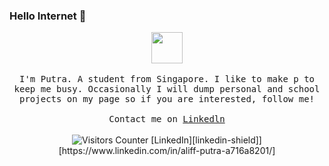 ### Hello Internet 👋

<p align="center">
  <img src="https://www.adobe.com/content/dam/cc/us/en/creativecloud/design/discover/pixel-art/desktop/pixelart_P4a_438x450.gif" width="50px" height="50px">
  <br><br>
  <samp>
I'm Putra. A student from Singapore. I like to make p to keep me busy. Occasionally I will dump personal and school projects on my page so if you are interested, follow me!
     <br><br>Contact me on <a href="https://www.linkedin.com/in/aliff-putra-a716a8201/">Linkedln</a>
  </samp>
<br><br>
    <img src="https://visitor-badge.glitch.me/badge?page_id=aliffputra" alt="Visitors Counter"> [LinkedIn][linkedin-shield]][https://www.linkedin.com/in/aliff-putra-a716a8201/]
</p>

<!---
- 👋 Hi, I’m @AliffPutra
- 👀 I’m interested in ...
- 🌱 I’m currently learning ...
- 💞️ I’m looking to collaborate on ...
- 📫 How to reach me ...

AliffPutra/AliffPutra is a ✨ special ✨ repository because its `README.md` (this file) appears on your GitHub profile.
You can click the Preview link to take a look at your changes.
--->
